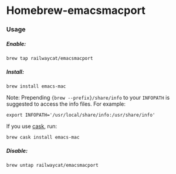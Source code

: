 # Homebrew-emacsmacport
### Usage
##### Enable:
```
brew tap railwaycat/emacsmacport
```

##### Install:
```
brew install emacs-mac
```

Note: Prepending `{brew --prefix}/share/info` to your `INFOPATH` is suggested to access the info files. For example:

```
export INFOPATH='/usr/local/share/info:/usr/share/info'
```

If you use [cask](http://caskroom.io/), run:

```
brew cask install emacs-mac
```

##### Disable:
```
brew untap railwaycat/emacsmacport
```
